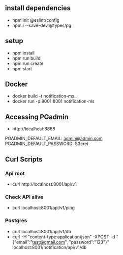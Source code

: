 ## install dependencies
- npm init @eslint/config
- npm i --save-dev @types/pg

## setup
- npm install
- npm run build
- npm run create
- npm start

## Docker
- docker build -t notification-ms .
- docker run -p 8001:8001 notification-ms

## Accessing PGadmin
- http://localhost:8888

PGADMIN_DEFAULT_EMAIL: admin@admin.com
PGADMIN_DEFAULT_PASSWORD: S3cret

## Curl Scripts
### Api root
- curl http://localhost:8001/api/v1

### Check API alive
- curl localhost:8001/api/v1/ping

### Postgres
- curl localhost:8001/api/v1/db
- curl -H "content-type:application/json" -XPOST -d "{\"email\":\"test@gmail.com\", \"password\":\"123\"}" localhost:8001/notification/api/v1/db